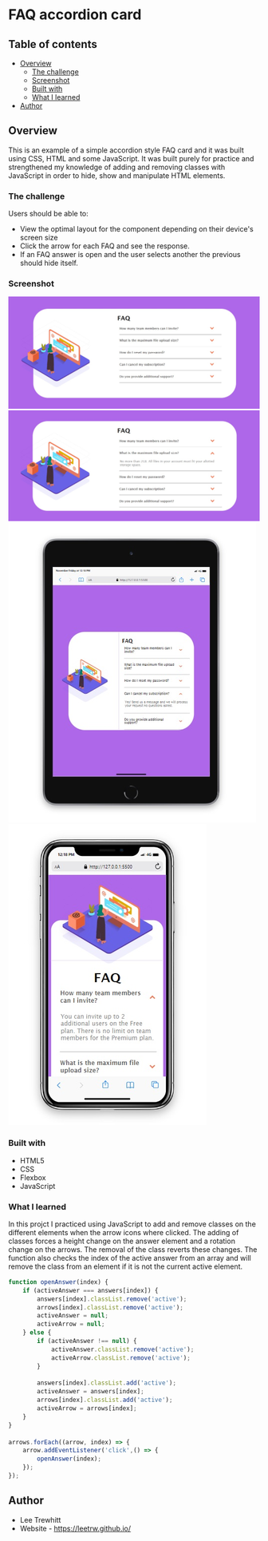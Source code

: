 # FAQ accordion card

## Table of contents

- [Overview](#overview)
  - [The challenge](#the-challenge)
  - [Screenshot](#screenshot)
  - [Built with](#built-with)
  - [What I learned](#what-i-learned)
- [Author](#author)



## Overview

This is an example of a simple accordion style FAQ card and it was built using 
CSS, HTML and some JavaScript. It was built purely for practice and strengthened
my knowledge of adding and removing classes with JavaScript in order to hide,
show and manipulate HTML elements.  


### The challenge

Users should be able to: 

- View the optimal layout for the component depending on their device's screen size
- Click the arrow for each FAQ and see the response.
- If an FAQ answer is open and the user selects another the previous should hide itself.


### Screenshot

![A raw view of the component.](images/screenshots/screenshot1.jpg)
![Interactive FAQ element active.](images/screenshots/screenshot2.jpg)
![Interactive FAQ element active on tablet.](images/screenshots/screenshot3.jpg)
![Interactive FAQ element active on mobile.](images/screenshots/screenshot4.jpg)


### Built with

- HTML5
- CSS
- Flexbox
- JavaScript


### What I learned

In this projct I practiced using JavaScript to add and remove classes on the different
elements when the arrow icons where clicked. The adding of classes forces a height change
on the answer element and a rotation change on the arrows. The removal of the class
reverts these changes. The function also checks the index of the active answer
from an array and will remove the class from an element if it is not the current active
element.

```js
function openAnswer(index) {
    if (activeAnswer === answers[index]) {
        answers[index].classList.remove('active');
        arrows[index].classList.remove('active');
        activeAnswer = null;
        activeArrow = null;
    } else {
        if (activeAnswer !== null) {
            activeAnswer.classList.remove('active');
            activeArrow.classList.remove('active');
        }

        answers[index].classList.add('active');
        activeAnswer = answers[index];
        arrows[index].classList.add('active');
        activeArrow = arrows[index];
    }
}

arrows.forEach((arrow, index) => {
    arrow.addEventListener('click',() => {
        openAnswer(index);
    });
});
```

## Author
- Lee Trewhitt
- Website - https://leetrw.github.io/


